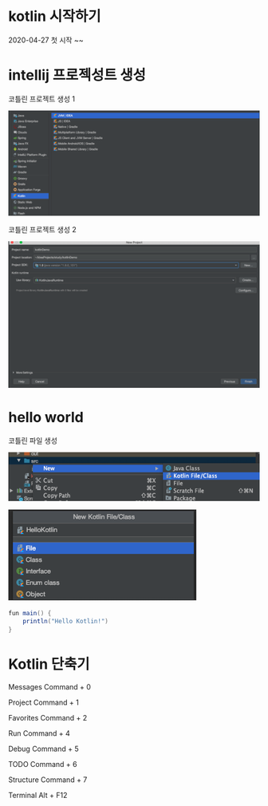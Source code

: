 # kotlin 시작하기

2020-04-27 첫 시작 ~~

# intellij 프로젝성트 생성 

코틀린 프로젝트 생성 1

![kotlin-1](./image/kotlin1.png)

코틀린 프로젝트 생성 2

![kotlin-2](./image/kotlin2.png)

# hello world

코틀린 파일 생성

![kotlin-3](./image/kotlin3.png)

![kotlin-4](./image/kotlin4.png)

```java
fun main() {
    println("Hello Kotlin!")
}
```

# Kotlin 단축기

Messages    Command + 0

Project     Command + 1

Favorites   Command + 2

Run         Command + 4

Debug       Command + 5

TODO        Command + 6

Structure   Command + 7

Terminal    Alt + F12
